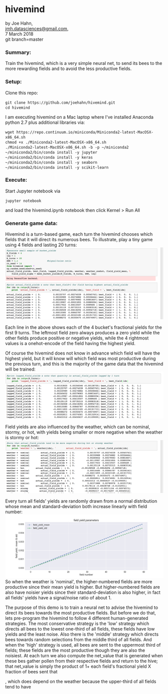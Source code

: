 # hivemind

by Joe Hahn,<br />
jmh.datasciences@gmail.com,<br />
7 March 2018<br />
git branch=master

### Summary:
Train the hivemind, which is a very simple neural net, to send its bees to the more rewarding
fields and to avoid the less productive fields.

### Setup:

Clone this repo:

    git clone https://github.com/joehahn/hivemind.git
    cd hivemind

I am executing hivemind on a Mac laptop where I've installed
Anaconda python 2.7 plus additional libraries via:

    wget https://repo.continuum.io/miniconda/Miniconda2-latest-MacOSX-x86_64.sh
    chmod +x ./Miniconda2-latest-MacOSX-x86_64.sh
    ./Miniconda2-latest-MacOSX-x86_64.sh -b -p ~/miniconda2
    ~/miniconda2/bin/conda install -y jupyter
    ~/miniconda2/bin/conda install -y keras
    ~/miniconda2/bin/conda install -y seaborn
    ~/miniconda2/bin/conda install -y scikit-learn

### Execute:

Start Jupyter notebook via

    jupyter notebook

and load the hivemind.ipynb notebook then click Kernel > Run All

### Generate game data:

Hivemind is a turn-based game, each turn the hivemind chooses which fields that it will
direct its numerous bees. To illustrate, play a tiny game using 4 fields and lasting 20 turns:
![](figs/yields.png)<br />

Each line in the above shows each of the 4 bucket's fractional yields for the first 9 turns.
The leftmost field zero always produces a zero yield while the other fields produce
positive or negative yields, while the 4 rightmost values is a onehot-encode of the field
having the highest yield.

Of course the hivemind does not know in advance which field will have the highest yield,
but it will know will which field was most productive during the previous turn,
and this is the majority of the game data that the hivemind will be trained:
![](figs/lagged_yields.png)<br />

Field yields are also influenced by the weather, which can be nominal, stormy, or hot,
with yields being smaller or more negative when the weather is stormy or hot:
![](figs/weather.png)<br />

Every turn all fields' yields are randomly drawn from a normal distribution whose
mean and standard-deviation both increase linearly with field number:
![](figs/field_parameters.png)<br />
So when the weather is 'nominal', the higher-numbered fields are more productive
since their mean yield is higher. But higher-numbered fields are also have noisier yields
since their standard-deviation is also higher, in fact all fields' yields have a 
signal/noise ratio of about 1.

The purpose of this demo is to train a neural net to advise the hivemind to direct
its bees towards the most productive fields. But before we do that, lets pre-program
the hivemind to follow 4 different human-generated strategies. The most conservative
strategy is the 'low' strategy which directs all bees to the lowest one-third of all
fields, these fields have low yields and the least noise. Also there is the 'middle'
strategy which directs bees towards random selections from the middle third of all fields.
And when the 'high' strategy is used, all bees are sent to the uppermost third of fields;
these fields are the most productive though they are also the noisiest. At each
turn we also compute the net_value that is generated when these bes gather pollen from
their respective fields and return to the hive; that net_value is simply the product of
1+ each field's fractional yield X fraction of bees sent that


, which does depend on the weather because
the upper-third of all fields tend to have
